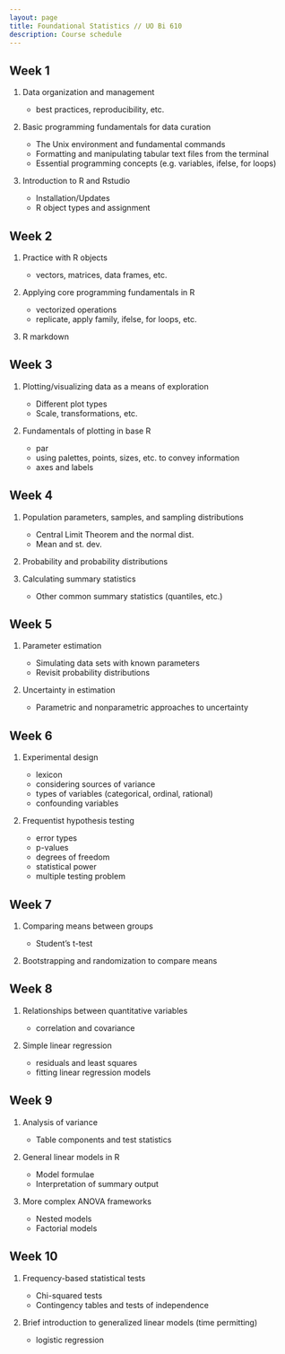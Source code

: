 ```yaml
---
layout: page
title: Foundational Statistics // UO Bi 610
description: Course schedule
---
```


## Week 1

1. Data organization and management
    - best practices, reproducibility, etc.

2. Basic programming fundamentals for data curation
    - The Unix environment and fundamental commands
    - Formatting and manipulating tabular text files from the terminal
    - Essential programming concepts (e.g. variables, ifelse, for loops)

3. Introduction to R and Rstudio
    - Installation/Updates
    - R object types and assignment

## Week 2

1. Practice with R objects
    - vectors, matrices, data frames, etc.

2. Applying core programming fundamentals in R
    - vectorized operations
    - replicate, apply family, ifelse, for loops, etc.

3. R markdown

## Week 3

1. Plotting/visualizing data as a means of exploration
    - Different plot types
    - Scale, transformations, etc.

2. Fundamentals of plotting in base R
    - par
    - using palettes, points, sizes, etc. to convey information
    - axes and labels

## Week 4

1. Population parameters, samples, and sampling distributions
    - Central Limit Theorem and the normal dist.
    - Mean and st. dev.

2. Probability and probability distributions

3. Calculating summary statistics
    - Other common summary statistics (quantiles, etc.)

## Week 5

1. Parameter estimation

    - Simulating data sets with known parameters
    - Revisit probability distributions

2. Uncertainty in estimation
    - Parametric and nonparametric approaches to uncertainty

## Week 6

1. Experimental design
    - lexicon
    - considering sources of variance
    - types of variables (categorical, ordinal, rational)
    - confounding variables

2. Frequentist hypothesis testing
    - error types
    - p-values
    - degrees of freedom
    - statistical power
    - multiple testing problem

## Week 7

1. Comparing means between groups
    - Student’s t-test

2. Bootstrapping and randomization to compare means

## Week 8

1. Relationships between quantitative variables
    - correlation and covariance

2. Simple linear regression
    - residuals and least squares
    - fitting linear regression models

## Week 9

1. Analysis of variance
    - Table components and test statistics

2. General linear models in R
    - Model formulae
    - Interpretation of summary output

3. More complex ANOVA frameworks
    - Nested models
    - Factorial models

## Week 10

1. Frequency-based statistical tests
    - Chi-squared tests
    - Contingency tables and tests of independence

2. Brief introduction to generalized linear models (time permitting)
    - logistic regression
